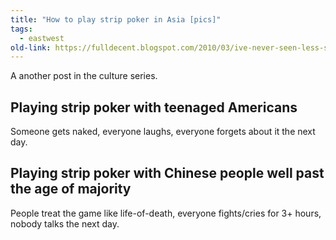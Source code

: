 ```yaml
---
title: "How to play strip poker in Asia [pics]"
tags: 
  - eastwest	
old-link: https://fulldecent.blogspot.com/2010/03/ive-never-seen-less-skin.html
---
```


A another post in the culture series.

## Playing strip poker with teenaged Americans

Someone gets naked, everyone laughs, everyone forgets about it the next day.

## Playing strip poker with Chinese people well past the age of majority

People treat the game like life-of-death, everyone fights/cries for 3+ hours, nobody talks the next day.
